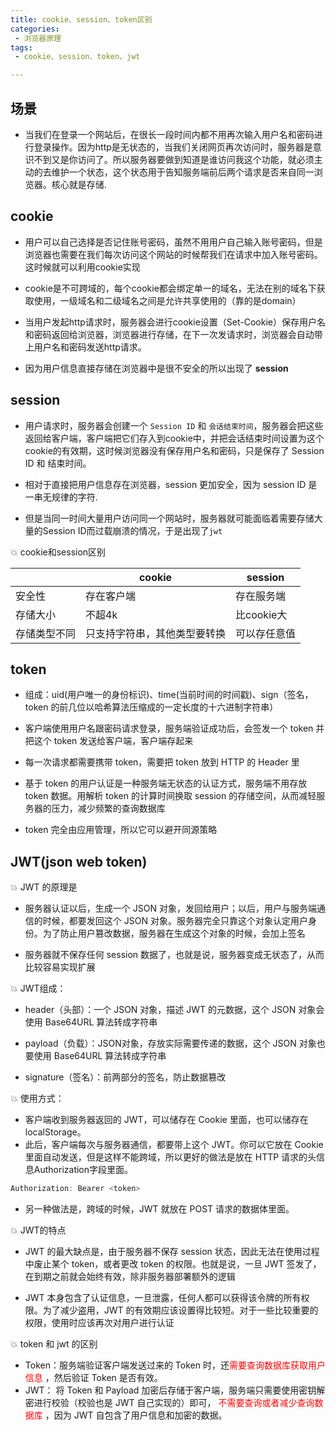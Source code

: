 ```yaml
---
title: cookie、session、token区别
categories:
 - 浏览器原理
tags:
 - cookie、session、token、jwt

---
```



## 场景
- 当我们在登录一个网站后，在很长一段时间内都不用再次输入用户名和密码进行登录操作。因为http是无状态的，当我们关闭网页再次访问时，服务器是意识不到又是你访问了。所以服务器要做到知道是谁访问我这个功能，就必须主动的去维护一个状态，这个状态用于告知服务端前后两个请求是否来自同一浏览器。核心就是存储.

## cookie
- 用户可以自己选择是否记住账号密码，虽然不用用户自己输入账号密码，但是浏览器也需要在我们每次访问这个网站的时候帮我们在请求中加入账号密码。这时候就可以利用cookie实现

- cookie是不可跨域的，每个cookie都会绑定单一的域名，无法在别的域名下获取使用，一级域名和二级域名之间是允许共享使用的（靠的是domain）

- 当用户发起http请求时，服务器会进行cookie设置（Set-Cookie）保存用户名和密码返回给浏览器，浏览器进行存储，在下一次发请求时，浏览器会自动带上用户名和密码发送http请求。

- 因为用户信息直接存储在浏览器中是很不安全的所以出现了 **session**

## session

- 用户请求时，服务器会创建一个 `Session ID` 和 `会话结束时间`，服务器会把这些返回给客户端，客户端把它们存入到cookie中，并把会话结束时间设置为这个cookie的有效期，这时候浏览器没有保存用户名和密码，只是保存了 Session ID 和 结束时间。

- 相对于直接把用户信息存在浏览器，session 更加安全，因为 session ID 是一串无规律的字符.

- 但是当同一时间大量用户访问同一个网站时，服务器就可能面临着需要存储大量的Session ID而过载崩溃的情况，于是出现了`jwt`


:boom: cookie和session区别

|           |cookie     |session|
|---        |---        |----   |
|安全性|  存在客户端      |存在服务端|
|存储大小|不超4k| 比cookie大|
|存储类型不同|只支持字符串，其他类型要转换|可以存任意值|

## token
- 组成：uid(用户唯一的身份标识)、time(当前时间的时间戳)、sign（签名，token 的前几位以哈希算法压缩成的一定长度的十六进制字符串）

- 客户端使用用户名跟密码请求登录，服务端验证成功后，会签发一个 token 并把这个 token 发送给客户端，客户端存起来
- 每一次请求都需要携带 token，需要把 token 放到 HTTP 的 Header 里
- 基于 token 的用户认证是一种服务端无状态的认证方式，服务端不用存放 token 数据。用解析 token 的计算时间换取 session 的存储空间，从而减轻服务器的压力，减少频繁的查询数据库
- token 完全由应用管理，所以它可以避开同源策略

## JWT(json web token)
    
:boom: JWT 的原理是

- 服务器认证以后，生成一个 JSON 对象，发回给用户；以后，用户与服务端通信的时候，都要发回这个 JSON 对象。服务器完全只靠这个对象认定用户身份。为了防止用户篡改数据，服务器在生成这个对象的时候，会加上签名

- 服务器就不保存任何 session 数据了，也就是说，服务器变成无状态了，从而比较容易实现扩展

:boom: JWT组成： 

- header（头部）：一个 JSON 对象，描述 JWT 的元数据，这个 JSON 对象会使用 Base64URL 算法转成字符串

- payload（负载）：JSON对象，存放实际需要传递的数据，这个 JSON 对象也要使用 Base64URL 算法转成字符串

* signature（签名）：前两部分的签名，防止数据篡改

:boom: 使用方式：

- 客户端收到服务器返回的 JWT，可以储存在 Cookie 里面，也可以储存在 localStorage。
- 此后，客户端每次与服务器通信，都要带上这个 JWT。你可以它放在 Cookie 里面自动发送，但是这样不能跨域，所以更好的做法是放在 HTTP 请求的头信息Authorization字段里面。
```js
Authorization: Bearer <token>
```
- 另一种做法是，跨域的时候，JWT 就放在 POST 请求的数据体里面。

:boom: JWT的特点

- JWT 的最大缺点是，由于服务器不保存 session 状态，因此无法在使用过程中废止某个 token，或者更改 token 的权限。也就是说，一旦 JWT 签发了，在到期之前就会始终有效，除非服务器部署额外的逻辑

- JWT 本身包含了认证信息，一旦泄露，任何人都可以获得该令牌的所有权限。为了减少盗用，JWT 的有效期应该设置得比较短。对于一些比较重要的权限，使用时应该再次对用户进行认证


:boom: token 和 jwt 的区别
- Token：服务端验证客户端发送过来的 Token 时，还<font color= red>需要查询数据库获取用户信息 </font>，然后验证 Token 是否有效。
- JWT： 将 Token 和 Payload 加密后存储于客户端，服务端只需要使用密钥解密进行校验（校验也是 JWT 自己实现的）即可，<font color= red> 不需要查询或者减少查询数据库 </font>，因为 JWT 自包含了用户信息和加密的数据。
